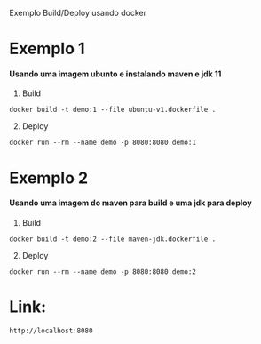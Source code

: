 Exemplo Build/Deploy usando docker

# Exemplo 1

#### Usando uma imagem ubunto e instalando maven e jdk 11

1. Build

```
docker build -t demo:1 --file ubuntu-v1.dockerfile .
```

2. Deploy

```
docker run --rm --name demo -p 8080:8080 demo:1
```

# Exemplo 2

#### Usando uma imagem do maven para build e uma jdk para deploy

1. Build

```
docker build -t demo:2 --file maven-jdk.dockerfile .
```

2. Deploy

```
docker run --rm --name demo -p 8080:8080 demo:2
```

# Link:

```
http://localhost:8080
```

